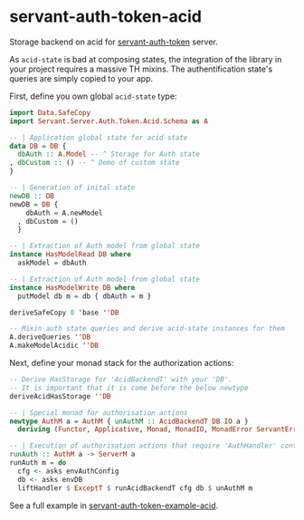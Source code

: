 # servant-auth-token-acid

Storage backend on acid for [servant-auth-token](https://github.com/NCrashed/servant-auth-token) server.

As `acid-state` is bad at composing states, the integration of the library in your project requires a massive TH mixins.
The authentification state's queries are simply copied to your app.

First, define you own global `acid-state` type:

``` haskell
import Data.SafeCopy
import Servant.Server.Auth.Token.Acid.Schema as A

-- | Application global state for acid-state
data DB = DB {
  dbAuth :: A.Model -- ^ Storage for Auth state
, dbCustom :: () -- ^ Demo of custom state
}

-- | Generation of inital state
newDB :: DB
newDB = DB {
    dbAuth = A.newModel
  , dbCustom = ()
  }

-- | Extraction of Auth model from global state
instance HasModelRead DB where
  askModel = dbAuth

-- | Extraction of Auth model from global state
instance HasModelWrite DB where
  putModel db m = db { dbAuth = m }

deriveSafeCopy 0 'base ''DB

-- Mixin auth state queries and derive acid-state instances for them
A.deriveQueries ''DB
A.makeModelAcidic ''DB
```

Next, define your monad stack for the authorization actions:
``` haskell
-- Derive HasStorage for 'AcidBackendT' with your 'DB'.
-- It is important that it is come before the below newtype
deriveAcidHasStorage ''DB

-- | Special monad for authorisation actions
newtype AuthM a = AuthM { unAuthM :: AcidBackendT DB IO a }
  deriving (Functor, Applicative, Monad, MonadIO, MonadError ServantErr, HasAuthConfig, HasStorage)

-- | Execution of authorisation actions that require 'AuthHandler' context
runAuth :: AuthM a -> ServerM a
runAuth m = do
  cfg <- asks envAuthConfig
  db <- asks envDB
  liftHandler $ ExceptT $ runAcidBackendT cfg db $ unAuthM m
```

See a full example in [servant-auth-token-example-acid](https://github.com/NCrashed/servant-auth-token/tree/master/example/acid).
